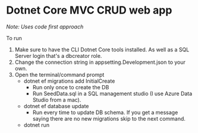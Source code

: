 # Dotnet Core MVC CRUD web app

*Note: Uses code first approach*

To run

1. Make sure to have the CLI Dotnet Core tools installed. As well as a SQL Server login that's a dbcreator role.
2.	Change the connection string in appsetting.Development.json to your own.
3.	Open the terminal/command prompt
	*	dotnet ef migrations add InitialCreate
		* Run only once to create the DB
		* Run SeedData.sql in a SQL management studio (I use Azure Data Studio from a mac).
	*	dotnet ef database update
		* Run every time to update DB schema. If you get a message saying there are no new migrations
	      skip to the next command.
	*	dotnet run
